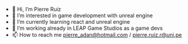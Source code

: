 - 👋 Hi, I’m Pierre Ruiz
- 👀 I’m interested in game development with unreal engine
- 🌱 I’m currently learning react and unreal engine
- 💞️ I’m working already in LEAP Game Studios as a game devs
- 📫 How to reach me pierre_adan@hotmail.com / pierre.ruiz.r@uni.pe

<!---
DvlPnk/DvlPnk is a ✨ special ✨ repository because its `README.md` (this file) appears on your GitHub profile.
You can click the Preview link to take a look at your changes.
--->
